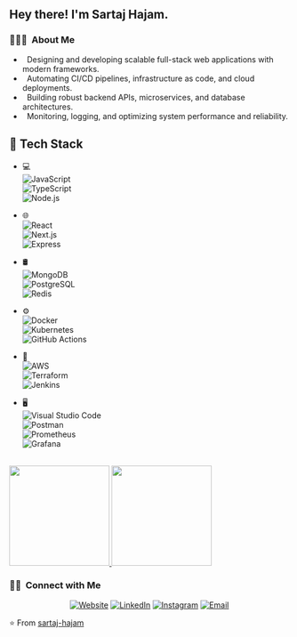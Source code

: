 <h2> Hey there! I'm Sartaj Hajam.</h2>

<h3> 👨🏻‍💻 &nbsp;About Me </h3>

-  &nbsp; Designing and developing scalable full-stack web applications with modern frameworks.
-  &nbsp; Automating CI/CD pipelines, infrastructure as code, and cloud deployments.
-  &nbsp; Building robust backend APIs, microservices, and database architectures.
-  &nbsp; Monitoring, logging, and optimizing system performance and reliability.
  
## 🚀 Tech Stack

- 💻 &nbsp;  
  ![JavaScript](https://img.shields.io/badge/-JavaScript-333333?style=flat&logo=javascript)  
  ![TypeScript](https://img.shields.io/badge/-TypeScript-333333?style=flat&logo=typescript)  
  ![Node.js](https://img.shields.io/badge/-Node.js-333333?style=flat&logo=node.js)  

- 🌐 &nbsp;  
  ![React](https://img.shields.io/badge/-React-333333?style=flat&logo=react)  
  ![Next.js](https://img.shields.io/badge/-Next.js-333333?style=flat&logo=next.js)  
  ![Express](https://img.shields.io/badge/-Express-333333?style=flat&logo=express)  

- 🛢 &nbsp;  
  ![MongoDB](https://img.shields.io/badge/-MongoDB-333333?style=flat&logo=mongodb)  
  ![PostgreSQL](https://img.shields.io/badge/-PostgreSQL-333333?style=flat&logo=postgresql)  
  ![Redis](https://img.shields.io/badge/-Redis-333333?style=flat&logo=redis)  

- ⚙️ &nbsp;  
  ![Docker](https://img.shields.io/badge/-Docker-333333?style=flat&logo=docker)  
  ![Kubernetes](https://img.shields.io/badge/-Kubernetes-333333?style=flat&logo=kubernetes)  
  ![GitHub Actions](https://img.shields.io/badge/-GitHub%20Actions-333333?style=flat&logo=github-actions)  

- 🔧 &nbsp;  
  ![AWS](https://img.shields.io/badge/-AWS-333333?style=flat&logo=amazon-aws)  
  ![Terraform](https://img.shields.io/badge/-Terraform-333333?style=flat&logo=terraform)  
  ![Jenkins](https://img.shields.io/badge/-Jenkins-333333?style=flat&logo=jenkins)  

- 🖥 &nbsp;  
  ![Visual Studio Code](https://img.shields.io/badge/-VS%20Code-333333?style=flat&logo=visual-studio-code)  
  ![Postman](https://img.shields.io/badge/-Postman-333333?style=flat&logo=postman)  
  ![Prometheus](https://img.shields.io/badge/-Prometheus-333333?style=flat&logo=prometheus)  
  ![Grafana](https://img.shields.io/badge/-Grafana-333333?style=flat&logo=grafana)  





<br/>

<a href="https://github.com/sartajhajam">
  <img height="180em" src="https://github-readme-stats.vercel.app/api?username=sartajhajam&theme=buefy&show_icons=true" />
  <img height="180em" src="https://github-readme-stats.vercel.app/api/top-langs/?username=sartajhajam&theme=buefy&layout=compact" />
</a>

<br/>

<h3> 🤝🏻 &nbsp;Connect with Me </h3>

<p align="center">
<a href="https://www.github.com/sartajhajam/"><img alt="Website" src="https://img.shields.io/badge/Website-www.github.com/sartajhajam-blue?style=flat-square&logo=google-chrome"></a>
<a href="https://www.linkedin.com/in/sartajhajam/"><img alt="LinkedIn" src="https://img.shields.io/badge/LinkedIn-sartajhajam-blue?style=flat-square&logo=linkedin"></a>
<a href="https://www.instagram.com/saj_hjm/"><img alt="Instagram" src="https://img.shields.io/badge/Instagram-saj_hjm-blue?style=flat-square&logo=instagram"></a>
<a href="mailto:hajamsaj@gmail.com"><img alt="Email" src="https://img.shields.io/badge/Email-hajamsaj@gmail.com-blue?style=flat-square&logo=gmail"></a>
</p>

⭐️ From [sartaj-hajam](https://github.com/sartajhajam)
